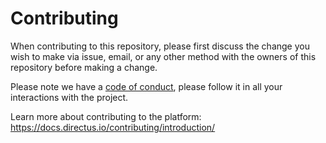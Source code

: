 # Contributing

When contributing to this repository, please first discuss the change you wish to make via issue, email, or any other
method with the owners of this repository before making a change.

Please note we have a [code of conduct](./code_of_conduct.md), please follow it in all your interactions with the
project.

Learn more about contributing to the platform: https://docs.directus.io/contributing/introduction/

